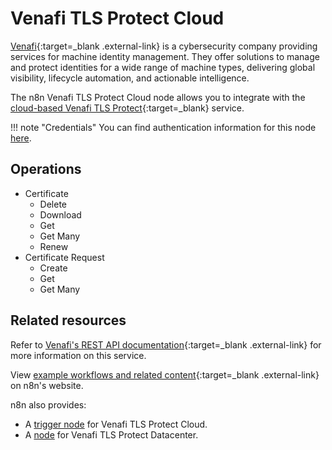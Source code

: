 # Venafi TLS Protect Cloud

[Venafi](https://www.venafi.com/){:target=_blank .external-link} is a cybersecurity company providing services for machine identity management. They offer solutions to manage and protect identities for a wide range of machine types, delivering global visibility, lifecycle automation, and actionable intelligence.

The n8n Venafi TLS Protect Cloud node allows you to integrate with the [cloud-based Venafi TLS Protect](https://vaas.venafi.com/){:target=_blank} service.

!!! note "Credentials"
    You can find authentication information for this node [here](/integrations/builtin/credentials/venafitlsprotectcloud/).

## Operations

* Certificate
	* Delete
	* Download
	* Get
	* Get Many
	* Renew
* Certificate Request
	* Create
	* Get
	* Get Many

## Related resources

Refer to [Venafi's REST API documentation](https://docs.venafi.cloud/api/vaas-rest-api/){:target=_blank .external-link} for more information on this service.

View [example workflows and related content](https://n8n.io/integrations/venafi-tls-protect-cloud/){:target=_blank .external-link} on n8n's website.

n8n also provides:

* A [trigger node](/integrations/builtin/trigger-nodes/n8n-nodes-base.venafitlsprotectcloudtrigger/) for Venafi TLS Protect Cloud.
* A [node](/integrations/builtin/app-nodes/n8n-nodes-base.venafitlsprotectdatacenter/) for Venafi TLS Protect Datacenter.
